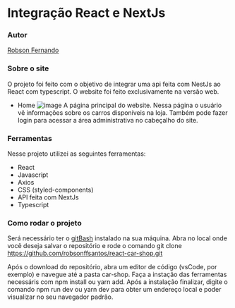 # Integração React e NextJs

### Autor
[Robson Fernando](https://www.linkedin.com/in/robsonffdossantos/)

### Sobre o site
O projeto foi feito com o objetivo de integrar uma api feita com NestJs ao React com typescript. O website foi feito exclusivamente na versão web.

* Home
![image](https://user-images.githubusercontent.com/86332847/199666287-c8512a9a-6cad-45fd-9236-5c7db74e0686.png)
A página principal do website. Nessa página o usuário vê informações sobre os carros disponíveis na loja. Também pode fazer login para acessar a área administrativa no cabeçalho do site.

### Ferramentas
Nesse projeto utilizei as seguintes ferramentas:

* React
* Javascript
* Axios
* CSS (styled-components)
* API feita com NextJs
* Typescript

### Como rodar o projeto
Será necessário ter o [gitBash](https://git-scm.com/downloads) instalado na sua máquina. Abra no local onde você deseja salvar o repositório e rode o comando git clone https://github.com/robsonffsantos/react-car-shop.git

Após o download do repositório, abra um editor de código (vsCode, por exemplo) e navegue até a pasta car-shop. Faça a instação das ferramentas necessáris com npm install ou yarn add. Após a instalação finalizar, digite o comando npm run dev ou yarn dev para obter um endereço local e poder visualizar no seu navegador padrão.
